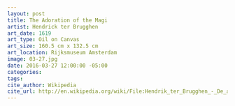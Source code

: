 ```yaml
---
layout: post
title: The Adoration of the Magi
artist: Hendrick ter Brugghen
art_date: 1619
art_type: Oil on Canvas
art_size: 160.5 cm x 132.5 cm
art_location: Rijksmuseum Amsterdam
image: 03-27.jpg
date: 2016-03-27 12:00:00 -05:00
categories:
tags:
cite_author: Wikipedia
cite_url: http://en.wikipedia.org/wiki/File:Hendrik_ter_Brugghen_-_De_aanbidding_der_koningen.jpg
---
```

